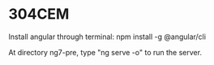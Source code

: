 # 304CEM

Install angular through terminal:
npm install -g @angular/cli

At directory ng7-pre, type "ng serve -o" to run the server.
